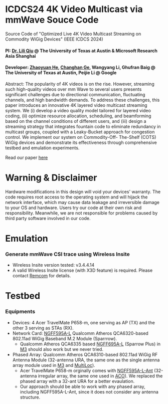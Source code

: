 # ICDCS24 4K Video Multicast via  mmWave Souce Code
Source Code of "Optimized Live 4K Video Multicast Streaming on Commodity WiGig Devices" (IEEE ICDCS 2024)

#### PI: [Dr. Lili Qiu](https://www.cs.utexas.edu/~lili/) @ The University of Texas at Austin & Microsoft Research Asia Shanghai <br>
#### Developer: [Zhaoyuan He](https://gavinsyw.github.io/), [Changhan Ge](https://changhange.github.io/), Wangyang Li, Ghufran Baig @ The University of Texas at Austin, Peijie Li @ Google

Abstract: The popularity of 4K videos is on the rise. However, streaming such high-quality videos over mm Wave to several users presents significant challenges due to directional communication, fluctuating channels, and high bandwidth demands. To address these challenges, this paper introduces an innovative 4K layered video multicast streaming system. We (i) develop a video quality model tailored for layered video coding, (ii) optimize resource allocation, scheduling, and beamforming based on the channel conditions of different users, and (iii) design a streaming strategy that integrates fountain code to eliminate redundancy in multicast groups, coupled with a Leaky-Bucket approach for congestion control. We implement our system on Commodity-Off- The-Shelf (COTS) WiGig devices and demonstrate its effectiveness through comprehensive testbed and emulation experiments. <br>

Read our paper [here](https://ieeexplore.ieee.org/abstract/document/10631023)

# Warning & Disclaimer
Hardware modifications in this design will void your devices' warranty. The code requires root access to the operating system and will hijack the network interface, which may cause data leakage and irreversible damage to your OS and hardware. Users try our code at their own risk and responsibility. Meanwhile, we are not responsible for problems caused by third party software involved in our code.

# Emulation

### Generate mmWave CSI trace using Wireless Insite
* Wireless Insite version tested: v3.4.4.14
* A valid Wireless Insite license (with X3D feature) is required. Please contact [Remcom](https://www.remcom.com/wireless-insite-em-propagation-software) for details.

# Testbed 
### Equipments
* Devices: 4 Acer TravelMate P658-m, one serving as AP (TX) and the other 3 serving as STAs (RX).
* Network Card: [NGFF595A-L](https://lian-mueller.com/qualcomm-atheros-communications-distributor/ngff595a-l.html) Qualcomm Atheros QCA6320-based 802.11ad WiGig Baseband M.2 Module (Sparrrow).
  + Qualcomm Atheros QCA6335 based [NGFF695A-L](https://lian-mueller.com/qualcomm-atheros-communications-distributor/ngff695a-l.html) (Sparrow Plus) in [M3](http://m3.ucsd.edu/sdr/) should also work but we never tried.
* Phased Array: Qualcomm Atheros QCA6310-based 802.11ad WiGig RF Antenna Module (32-antenna URA, the same one as the single antenna array module used in [M3](http://m3.ucsd.edu/sdr/) and [MultiLoc](https://dl.acm.org/doi/pdf/10.1145/3498361.3538920)).
  + Acer TravelMate P658-m orginally comes with [NGFF595A-L-Ant](https://lian-mueller.com/qualcomm-atheros-communications-distributor/ngff595a-l-ant.html) (32-antenna irregular array, the same one used in [ACO](https://dl.acm.org/doi/abs/10.1145/3241539.3241576)). We replaced the phased array with a 32-ant URA for a better evaulation. 
  + Our approach should be able to work with any phased array, including NGFF595A-L-Ant, since it does not consider any antenna structure.